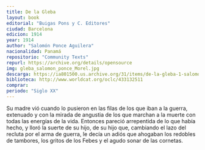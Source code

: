 ```yaml
---
title: De la Gleba 
layout: book
editorial: "Buigas Pons y C. Editores"
ciudad: Barcelona
edicion: 1914
year: 1914
author: "Salomón Ponce Aguilera"
nacionalidad: Panamá
repositorio: "Community Texts"
repurl: https://archive.org/details/opensource
img: gleba_salomon_ponce_Morel.jpg
descarga: https://ia801500.us.archive.org/31/items/de-la-gleba-1-salomon-ponce-aguilera/De%20la%20gleba%201%20-%20Salom%C3%B3n%20Ponce%20Aguilera.pdf
biblioteca: http://www.worldcat.org/oclc/433132511
comprar: 
periodo: "Siglo XX"
---
```

 

Su madre vió cuando lo pusieron en las filas de los que iban a la guerra, extenuado y con la mirada de angustia de los que marchan a la muerte con todas las energías de la vida. Entonces pareció arrepentida de lo que había hecho, y lloró la suerte de su hijo, de su hijo que, cambiando el lazo del recluta por el arma de guerra, le decía un adiós que ahogaban los redobles de tambores, los gritos de los Febes y el agudo sonar de las cornetas.
